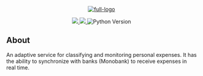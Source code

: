 <p align="center">
      <a href="https://ibb.co/KyLXkwW"><img src="https://i.ibb.co/9YVNLtW/full-logo.png" alt="full-logo" border="0"></a>
</p>

<p align="center">
    <a href="https://codecov.io/gh/AndrewSergienko/costy" >
     <img src="https://codecov.io/gh/AndrewSergienko/costy/graph/badge.svg?token=YQLTZLXL56"/>
    </a>
    <a href="https://github.com/AndrewSergienko/costy/actions/workflows/tests.yaml" >
     <img src="https://github.com/AndrewSergienko/costy/actions/workflows/tests.yaml/badge.svg?branch=2.x%2Fmain"/>
    </a>
   <img src="https://img.shields.io/badge/python-3.10-blue" alt="Python Version">
</p>

## About

An adaptive service for classifying and monitoring personal expenses.
It has the ability to synchronize with banks (Monobank) to receive expenses in real time.
